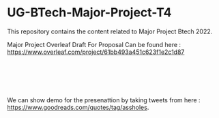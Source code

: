 # UG-BTech-Major-Project-T4
This repository contains the content related to Major Project Btech 2022.



Major Project Overleaf Draft For Proposal Can be found here  : https://www.overleaf.com/project/61bb493a451c623f1e2c1d87







<br />


<br />


<br />


<br />


We can show demo for the presenattion by taking tweets from here : https://www.goodreads.com/quotes/tag/assholes.

